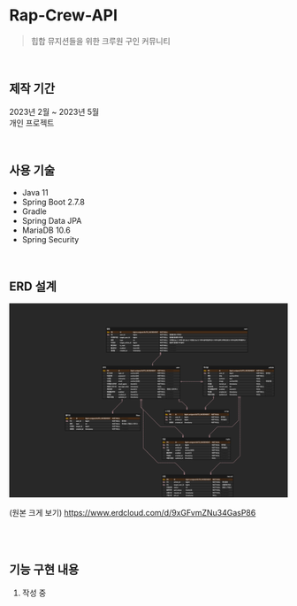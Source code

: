 # Rap-Crew-API
>힙합 뮤지션들을 위한 크루원 구인 커뮤니티

<br>

## 제작 기간
2023년 2월 ~ 2023년 5월 <br>
개인 프로젝트

<br>

## 사용 기술
  - Java 11
  - Spring Boot 2.7.8
  - Gradle
  - Spring Data JPA
  - MariaDB 10.6
  - Spring Security


<br>

## ERD 설계

<img src="./src/main/resources/static/rap-crew erd.png">

(원본 크게 보기)
https://www.erdcloud.com/d/9xGFvmZNu34GasP86


<br><br>

## 기능 구현 내용
1. 작성 중

